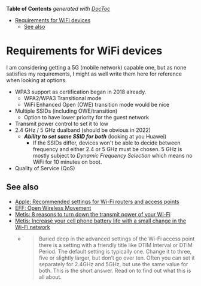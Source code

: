 <!-- START doctoc generated TOC please keep comment here to allow auto update -->
<!-- DON'T EDIT THIS SECTION, INSTEAD RE-RUN doctoc TO UPDATE -->
**Table of Contents**  *generated with [DocToc](https://github.com/thlorenz/doctoc)*

- [Requirements for WiFi devices](#requirements-for-wifi-devices)
  - [See also](#see-also)

<!-- END doctoc generated TOC please keep comment here to allow auto update -->

# Requirements for WiFi devices

I am considering getting a 5G (mobile network) capable one, but as none
satisfies my requirements, I might as well write them here for reference
when looking at options.

- WPA3 support as certification began in 2018 already.
  - WPA2/WPA3 Transitional mode
  - WiFi Enhanced Open (OWE) transition mode would be nice
- Multiple SSIDs (including OWE/transition)
  - Option to have lower priority for the guest network
- Transmit power control to set it to low
- 2.4 GHz / 5 GHz dualband (should be obvious in 2022)
  - **_Ability to set same SSID for both_** (looking at you Huawei)
    - If the SSIDs differ, devices won't be able to decide between frequency
      and either 2.4 or 5 GHz must be chosen. 5 GHz is mostly subject to
      _Dynamic Frequency Selection_ which means no WiFi for 10 minutes
      on boot.
- Quality of Service (QoS)

## See also

- [Apple: Recommended settings for Wi-Fi routers and access points](https://support.apple.com/HT202068)
- [EFF: Open Wireless Movement](https://openwireless.org/)
- [Metis: 8 reasons to turn down the transmit power of your Wi-Fi](https://metis.fi/en/2017/10/txpower/)
- [Metis: Increase your cell phone battery life with a small change in the Wi-Fi network](https://metis.fi/en/2018/05/dtim-en/)
  - > Buried deep in the advanced settings of the Wi-Fi access point there is a setting with a friendly title like DTIM Interval or DTIM Period. The default setting is typically one. Change it to three, five or slightly larger, but don’t go over ten. Often you can set it separately for 2.4GHz and 5GHz, but use the same value for both. This is the short answer. Read on to find out what this is all about.
